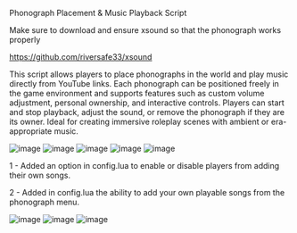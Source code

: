 Phonograph Placement & Music Playback Script


Make sure to download and ensure xsound so that the phonograph works properly  

https://github.com/riversafe33/xsound

This script allows players to place phonographs in the world and play music directly from YouTube links. 
Each phonograph can be positioned freely in the game environment and supports features such as custom volume adjustment, personal ownership, and interactive controls. 
Players can start and stop playback, adjust the sound, or remove the phonograph if they are its owner. Ideal for creating immersive roleplay scenes with ambient or era-appropriate music.

![image](https://github.com/user-attachments/assets/5710d90b-6be6-425c-b6ce-b3b0cfa089de)
![image](https://github.com/user-attachments/assets/9c7f4687-9d4f-4abb-9639-cafe60525d56)
![image](https://github.com/user-attachments/assets/66acd9c4-3869-41e5-bcc2-c69aa5e498b9)
![image](https://github.com/user-attachments/assets/d3cce964-4bc6-4981-86a3-c2e6bc42c28b)
![image](https://github.com/user-attachments/assets/f35f471b-489b-4cca-913f-cf3f5bb61e3a)

1 - Added an option in config.lua to enable or disable players from adding their own songs.

2 - Added in config.lua the ability to add your own playable songs from the phonograph menu.

![image](https://github.com/user-attachments/assets/89b4d341-7e07-46ac-a895-5a46ed27f438)
![image](https://github.com/user-attachments/assets/46bb1a17-2a62-4786-8f12-de83fb8c7af5)
![image](https://github.com/user-attachments/assets/9ce5db0f-8184-429f-bd60-6aa3c082c908)
